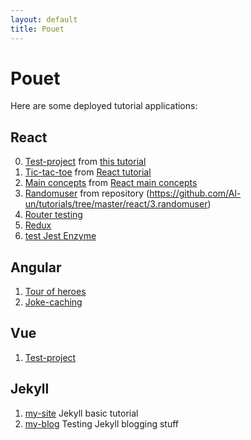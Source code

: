 ```yaml
---
layout: default
title: Pouet
---
```

# Pouet

Here are some deployed tutorial applications:

## React

00.  [Test-project](/tutorials/deploy/react/test-project) from
    [this tutorial](https://scotch.io/tutorials/learning-react-getting-started-and-concepts)
01.  [Tic-tac-toe](/tutorials/deploy/react/tic-tac-toe) from
    [React tutorial](https://reactjs.org/tutorial/tutorial.html)
02.  [Main concepts](/tutorials/deploy/react/main-concepts) from
    [React main concepts](https://reactjs.org/docs/hello-world.html)
03.  [Randomuser](/tutorials/deploy/react/randomuser) from repository
    (https://github.com/Al-un/tutorials/tree/master/react/3.randomuser)
04.  [Router testing](/tutorials/deploy/react/test-router)
06.  [Redux](/tutorials/deploy/react/redux)
08.  [test Jest Enzyme](/tutorials/deploy/react/test-jest-enzyme)

## Angular

01.  [Tour of heroes](/tutorials/deploy/angular/tour-of-heroes)
02.  [Joke-caching](/tutorials/deploy/angular/joke-caching)

## Vue

01. [Test-project](/tutorials/deploy/vue/test-project)

## Jekyll

01. [my-site](/tutorials/deploy/jekyll/my-site) Jekyll basic tutorial
02. [my-blog](/tutotials/deploy/jekyll/my-blog) Testing Jekyll blogging stuff